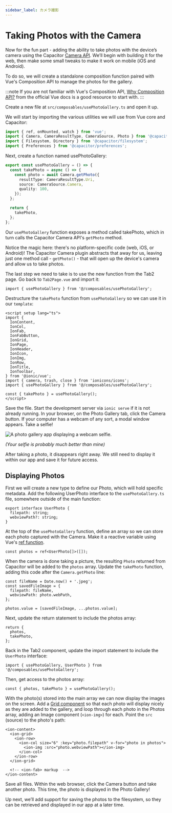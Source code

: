 ```yaml
---
sidebar_label: カメラ撮影
---
```


# Taking Photos with the Camera

Now for the fun part - adding the ability to take photos with the device’s camera using the Capacitor [Camera API](https://capacitorjs.com/docs/apis/camera). We’ll begin with building it for the web, then make some small tweaks to make it work on mobile (iOS and Android).

To do so, we will create a standalone composition function paired with Vue's Composition API to manage the photos for the gallery.

:::note
If you are not familiar with Vue's Composition API, [Why Composition API?](https://v3.vuejs.org/guide/composition-api-introduction.html#why-composition-api) from the official Vue docs is a good resource to start with.
:::

Create a new file at `src/composables/usePhotoGallery.ts` and open it up.

We will start by importing the various utilities we will use from Vue core and Capacitor:

```typescript
import { ref, onMounted, watch } from 'vue';
import { Camera, CameraResultType, CameraSource, Photo } from '@capacitor/camera';
import { Filesystem, Directory } from '@capacitor/filesystem';
import { Preferences } from '@capacitor/preferences';
```

Next, create a function named usePhotoGallery:

```typescript
export const usePhotoGallery = () => {
  const takePhoto = async () => {
    const photo = await Camera.getPhoto({
      resultType: CameraResultType.Uri,
      source: CameraSource.Camera,
      quality: 100,
    });
  };

  return {
    takePhoto,
  };
};
```

Our `usePhotoGallery` function exposes a method called takePhoto, which in turn calls the Capacitor Camera API's `getPhoto` method.

Notice the magic here: there's no platform-specific code (web, iOS, or Android)! The Capacitor Camera plugin abstracts that away for us, leaving just one method call - `getPhoto()` - that will open up the device's camera and allow us to take photos.

The last step we need to take is to use the new function from the Tab2 page. Go back to `Tab2Page.vue` and import it:

```tsx
import { usePhotoGallery } from '@/composables/usePhotoGallery';
```

Destructure the `takePhoto` function from `usePhotoGallery` so we can use it in our `template`:

```tsx
<script setup lang="ts">
import {
  IonContent,
  IonCol,
  IonFab,
  IonFabButton,
  IonGrid,
  IonPage,
  IonHeader,
  IonIcon,
  IonImg,
  IonRow,
  IonTitle,
  IonToolbar,
} from '@ionic/vue';
import { camera, trash, close } from 'ionicons/icons';
import { usePhotoGallery } from '@/composables/usePhotoGallery';

const { takePhoto } = usePhotoGallery();
</script>
```

Save the file. Start the development server via `ionic serve` if it is not already running. In your browser, on the Photo Gallery tab, click the Camera button. If your computer has a webcam of any sort, a modal window appears. Take a selfie!

![A photo gallery app displaying a webcam selfie.](/img/guides/first-app-cap-ng/camera-web.png 'Webcam Selfie in Photo Gallery')

_(Your selfie is probably much better than mine)_

After taking a photo, it disappears right away. We still need to display it within our app and save it for future access.

## Displaying Photos

First we will create a new type to define our Photo, which will hold specific metadata. Add the following UserPhoto interface to the `usePhotoGallery.ts` file, somewhere outside of the main function:

```tsx
export interface UserPhoto {
  filepath: string;
  webviewPath?: string;
}
```

At the top of the `usePhotoGallery` function, define an array so we can store each photo captured with the Camera. Make it a reactive variable using Vue's [ref function](https://v3.vuejs.org/guide/composition-api-introduction.html#reactive-variables-with-ref).

```tsx
const photos = ref<UserPhoto[]>([]);
```

When the camera is done taking a picture, the resulting `Photo` returned from Capacitor will be added to the `photos` array. Update the `takePhoto` function, adding this code after the `Camera.getPhoto` line:

```tsx
const fileName = Date.now() + '.jpeg';
const savedFileImage = {
  filepath: fileName,
  webviewPath: photo.webPath,
};

photos.value = [savedFileImage, ...photos.value];
```

Next, update the return statement to include the photos array:

```tsx
return {
  photos,
  takePhoto,
};
```

Back in the Tab2 component, update the import statement to include the `UserPhoto` interface:

```tsx
import { usePhotoGallery, UserPhoto } from '@/composables/usePhotoGallery';
```

Then, get access to the photos array:

```tsx
const { photos, takePhoto } = usePhotoGallery();
```

With the photo(s) stored into the main array we can now display the images on the screen. Add a [Grid component](https://ionicframework.com/docs/api/grid) so that each photo will display nicely as they are added to the gallery, and loop through each photo in the Photos array, adding an Image component (`<ion-img>`) for each. Point the `src` (source) to the photo's path:

```tsx
<ion-content>
  <ion-grid>
    <ion-row>
      <ion-col size="6" :key="photo.filepath" v-for="photo in photos">
        <ion-img :src="photo.webviewPath"></ion-img>
      </ion-col>
    </ion-row>
  </ion-grid>

  <!-- <ion-fab> markup  -->
</ion-content>
```

Save all files. Within the web browser, click the Camera button and take another photo. This time, the photo is displayed in the Photo Gallery!

Up next, we’ll add support for saving the photos to the filesystem, so they can be retrieved and displayed in our app at a later time.
